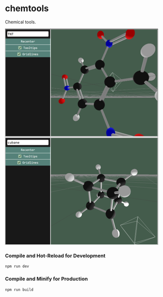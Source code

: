 # chemtools
Chemical tools.

![TNT](https://github.com/LMCuber/ChemTools/blob/main/previews/TNT.png)
![cubane](https://github.com/LMCuber/ChemTools/blob/main/previews/cubane.png)

### Compile and Hot-Reload for Development

```sh
npm run dev
```

### Compile and Minify for Production

```sh
npm run build
```
